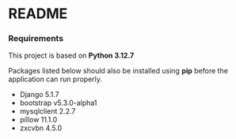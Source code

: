 # README

### Requirements

This project is based on **Python 3.12.7**

Packages listed below should also be installed using **pip** before the application can run properly.

- Django 5.1.7
- bootstrap v5.3.0-alpha1
- mysqlclient 2.2.7
- pillow 11.1.0
- zxcvbn 4.5.0

